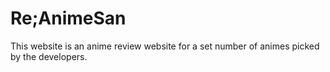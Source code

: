 # Re;AnimeSan
This website is an anime review website for a set number of animes picked by the developers.
